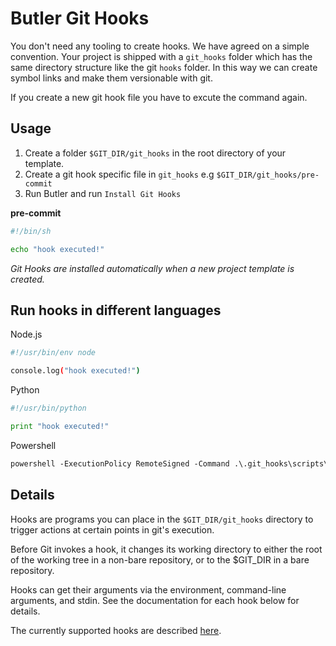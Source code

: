 # Butler Git Hooks

You don't need any tooling to create hooks. We have agreed on a simple convention. Your project is shipped with a `git_hooks` folder which has the same directory structure like the git `hooks` folder. In this way we can create symbol links and make them versionable with git.

If you create a new git hook file you have to excute the command again.

## Usage

1. Create a folder `$GIT_DIR/git_hooks` in the root directory of your template.
2. Create a git hook specific file in `git_hooks` e.g `$GIT_DIR/git_hooks/pre-commit`
3. Run Butler and run `Install Git Hooks`

**pre-commit**
```sh
#!/bin/sh

echo "hook executed!"
```

_Git Hooks are installed automatically when a new project template is created._

## Run hooks in different languages

Node.js
```sh
#!/usr/bin/env node

console.log("hook executed!")
```

Python
```py
#!/usr/bin/python

print "hook executed!"
```

Powershell
```ps
powershell -ExecutionPolicy RemoteSigned -Command .\.git_hooks\scripts\build.ps1
```

## Details
Hooks are programs you can place in the `$GIT_DIR/git_hooks` directory to
trigger actions at certain points in git's execution.
 
Before Git invokes a hook, it changes its working directory to either
the root of the working tree in a non-bare repository, or to the
$GIT_DIR in a bare repository.
 
Hooks can get their arguments via the environment, command-line
arguments, and stdin. See the documentation for each hook below for
details.
 
The currently supported hooks are described [here](https://git-scm.com/docs/githooks).

